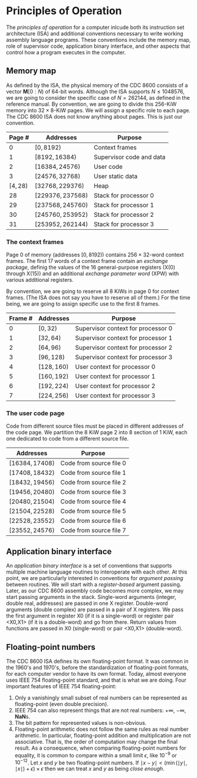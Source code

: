 # Principles of Operation

The *principles of operation* for a computer inlcude both its instruction set architecture (ISA) and additional conventions necessary to write working assembly language programs.
These conventions include the memory map, role of supervisor code, application binary interface, and other aspects that control how a program executes in the computer.

## Memory map

As defined by the ISA, the physical memory of the CDC 8600 consists of a vector $`\mathbf{M}[0:N)`$ of 64-bit words.
Although the ISA supports $`N \leq 1048576`$, we are going to consider the specific case of $`N=262144`$, as defined in the reference manual.
By convention, we are going to divide this 256-KiW memory into $`32 \times 8`$-KiW pages. We will assign a specific role to each page.
The CDC 8600 ISA does not know anything about pages.
This is just our convention.

| Page #     | Addresses           | Purpose                  |
|------------|---------------------|--------------------------|
| $`0`$      | $`[     0,  8192)`$ | Context frames           |
| $`1`$      | $`[  8192, 16384)`$ | Supervisor code and data |
| $`2`$      | $`[ 16384, 24576)`$ | User code                |
| $`3`$      | $`[ 24576, 32768)`$ | User static data         |
| $`[4,28)`$ | $`[ 32768,229376)`$ | Heap                     |
| $`28`$     | $`[229376,237568)`$ | Stack for processor 0    |
| $`29`$     | $`[237568,245760)`$ | Stack for processor 1    |
| $`30`$     | $`[245760,253952)`$ | Stack for processor 2    |
| $`31`$     | $`[253952,262144)`$ | Stack for processor 3    |

### The context frames

Page 0 of memory (addresses $`[0,8192)`$) contains $`256 \times 32`$-word context frames.
The first 17 words of a context frame contain an *exchange package*, definig the values of the 16 general-purpose registers (X(0) through X(15)) and an additional *exchange parameter word* (XPW) with various additional registers.

By convention, we are going to reserve all 8 KiWs in page 0 for context frames.
(The ISA does not say you have to reserve all of them.)
For the time being, we are going to assign specific use to the first 8 frames.

| Frame # | Addresses     | Purpose                            |
|---------|---------------|------------------------------------|
| $`0`$   | $`[  0, 32)`$ | Supervisor context for processor 0 |
| $`1`$   | $`[ 32, 64)`$ | Supervisor context for processor 1 |
| $`2`$   | $`[ 64, 96)`$ | Supervisor context for processor 2 |
| $`3`$   | $`[ 96,128)`$ | Supervisor context for processor 3 |
| $`4`$   | $`[128,160)`$ | User context for processor 0       |
| $`5`$   | $`[160,192)`$ | User context for processor 1       |
| $`6`$   | $`[192,224)`$ | User context for processor 2       |
| $`7`$   | $`[224,256)`$ | User context for processor 3       |

### The user code page

Code from different source files must be placed in different addresses of the code page.
We partition the 8 KiW page 2 into 8 section of 1 KiW, each one dedicated to code from a different source file.

| Addresses          | Purpose                            |
|--------------------|------------------------------------|
| $`[16384, 17408)`$ | Code from source file 0            |
| $`[17408, 18432)`$ | Code from source file 1            |
| $`[18432, 19456)`$ | Code from source file 2            |
| $`[19456, 20480)`$ | Code from source file 3            |
| $`[20480, 21504)`$ | Code from source file 4            |
| $`[21504, 22528)`$ | Code from source file 5            |
| $`[22528, 23552)`$ | Code from source file 6            |
| $`[23552, 24576)`$ | Code from source file 7            |

## Application binary interface

An *application binary interface* is a set of conventions that supports multiple machine language routines to interoperate with each other.
At this point, we are particularly interested in conventions for *argument passing* between routines.
We will start with a *register-based* argument passing.
Later, as our CDC 8600 assembly code becomes more complex, we may start passing arguments in the stack.
Single-word arguments (integer, double real, addresses) are passed in one X register.
Double-word arguments (double complex) are passed in a pair of X registers.
We pass the first argument in register X0 (if it is a single-word) or register pair <X0,X1> (if it is a double-word) and go from there.
Return values from functions are passed in X0 (single-word) or pair <X0,X1> (double-word).

## Floating-point numbers

The CDC 8600 ISA defines its own floating-point format.
It was common in the 1960's and 1970's, before the standardization of floating-point formats, for each computer vendor to have its own format.
Today, almost everyone uses IEEE 754 floating-point standard, and that is what we are doing.
Four important features of IEEE 754 floating-point:
1. Only a vanishingly small subset of real numbers can be represented as floating-point (even double precision).
2. IEEE 754 can also represent things that are not real numbers: $`+\infty`$, $`-\infty`$, **NaN**s.
3. The bit pattern for represented values is non-obvious.
4. Floating-point arithmetic does not follow the same rules as real number arithmetic.
In particular, floating-point addition and multiplication are not associative.
That is, the order of computation may change the final result.
As a consequence, when comparing floating-point numbers for equality, it is common to compare within a small limit $`\epsilon`$, like $`10^{-9}`$ or $`10^{-12}`$.
Let $`x`$ and $`y`$ be two floating-point numbers.
If $`\mid x - y \mid \lt (\min(\mid y \mid, \mid x \mid) + \epsilon) \times \epsilon`$ then we can treat $`x`$ and $`y`$
as being *close enough*.
